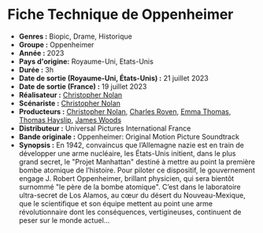 # Fiche Technique de Oppenheimer

- **Genres :** Biopic, Drame, Historique
- **Groupe :** Oppenheimer
- **Année :** 2023
- **Pays d'origine:** Royaume-Uni, Etats-Unis
- **Durée :** 3h
- **Date de sortie (Royaume-Uni, États-Unis) :** 21 juillet 2023
- **Date de sortie (France) :** 19 juillet 2023
- **Réalisateur :** [Christopher Nolan](https://fr.wikipedia.org/wiki/Christopher_Nolan "Lien Wikipédia")
- **Scénariste :** [Christopher Nolan](https://fr.wikipedia.org/wiki/Christopher_Nolan "Lien Wikipédia")
- **Producteurs :** [Christopher Nolan](https://fr.wikipedia.org/wiki/Christopher_Nolan "Lien Wikipédia"), [Charles Roven](https://fr.wikipedia.org/wiki/Charles_Roven "Lien Wikipédia"), [Emma Thomas](https://fr.wikipedia.org/wiki/Emma_Thomas "Lien Wikipédia"), [Thomas Hayslip](https://www.imdb.com/fr/name/nm0371669/ "Lien IMDb"), [James Woods](https://fr.wikipedia.org/wiki/James_Woods "Lien Wikipédia")
- **Distributeur :** Universal Pictures International France
- **Bande originale :** Oppenheimer: Original Motion Picture Soundtrack
- **Synopsis :** En 1942, convaincus que l’Allemagne nazie est en train de développer une arme nucléaire, les États-Unis initient, dans le plus grand secret, le "Projet Manhattan" destiné à mettre au point la première bombe atomique de l’histoire. Pour piloter ce dispositif, le gouvernement engage J. Robert Oppenheimer, brillant physicien, qui sera bientôt surnommé "le père de la bombe atomique". C’est dans le laboratoire ultra-secret de Los Alamos, au cœur du désert du Nouveau-Mexique, que le scientifique et son équipe mettent au point une arme révolutionnaire dont les conséquences, vertigineuses, continuent de peser sur le monde actuel…